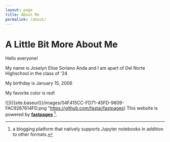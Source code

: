 ```yaml
---
layout: page
title: About Me
permalink: /about/
---
```

# A Little Bit More About Me
Hello everyone! 

My name is Joselyn Elise Soriano Anda and I am apart of Del Norte Highschool in the class of '24 

My birthday is January 15, 2006

My favorite color is red!


![]({{site.baseurl}}/images/04F415CC-FD71-45FD-9609-FAC9267614FD.png "https://github.com/fastai/fastpages)
This website is powered by **[fastpages](https://github.com/fastai/fastpages)** [^1].



[^1]:a blogging platform that natively supports Jupyter notebooks in addition to other formats.

